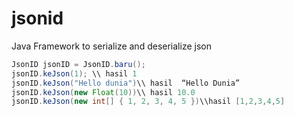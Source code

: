 # jsonid
Java Framework to serialize and deserialize json

```java
JsonID jsonID = JsonID.baru();
jsonID.keJson(1); \\ hasil 1
jsonID.keJson("Hello dunia")\\ hasil  “Hello Dunia”
jsonID.keJson(new Float(10))\\ hasil 10.0
jsonID.keJson(new int[] { 1, 2, 3, 4, 5 })\\hasil [1,2,3,4,5]
```
